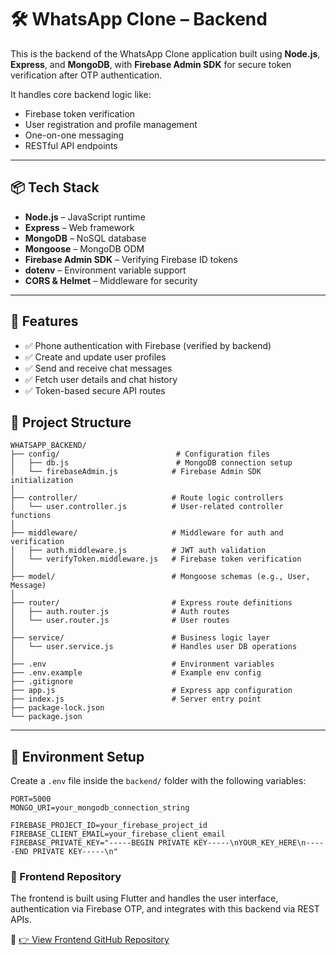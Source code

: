 # 🛠 WhatsApp Clone – Backend

This is the backend of the WhatsApp Clone application built using **Node.js**, **Express**, and **MongoDB**, with **Firebase Admin SDK** for secure token verification after OTP authentication.

It handles core backend logic like:
- Firebase token verification
- User registration and profile management
- One-on-one messaging
- RESTful API endpoints

---

## 📦 Tech Stack

- **Node.js** – JavaScript runtime
- **Express** – Web framework
- **MongoDB** – NoSQL database
- **Mongoose** – MongoDB ODM
- **Firebase Admin SDK** – Verifying Firebase ID tokens
- **dotenv** – Environment variable support
- **CORS & Helmet** – Middleware for security

---

## 🚀 Features

- ✅ Phone authentication with Firebase (verified by backend)
- ✅ Create and update user profiles
- ✅ Send and receive chat messages
- ✅ Fetch user details and chat history
- ✅ Token-based secure API routes

## 📁 Project Structure

```plaintext
WHATSAPP_BACKEND/
├── config/                          # Configuration files
│   ├── db.js                        # MongoDB connection setup
│   └── firebaseAdmin.js            # Firebase Admin SDK initialization
│
├── controller/                     # Route logic controllers
│   └── user.controller.js          # User-related controller functions
│
├── middleware/                     # Middleware for auth and verification
│   ├── auth.middleware.js          # JWT auth validation
│   └── verifyToken.middleware.js   # Firebase token verification
│
├── model/                          # Mongoose schemas (e.g., User, Message)
│
├── router/                         # Express route definitions
│   ├── auth.router.js              # Auth routes
│   └── user.router.js              # User routes
│
├── service/                        # Business logic layer
│   └── user.service.js             # Handles user DB operations
│
├── .env                            # Environment variables
├── .env.example                    # Example env config
├── .gitignore
├── app.js                          # Express app configuration
├── index.js                        # Server entry point
├── package-lock.json
└── package.json   
```
---
## 🔐 Environment Setup

Create a `.env` file inside the `backend/` folder with the following variables:

```env
PORT=5000
MONGO_URI=your_mongodb_connection_string

FIREBASE_PROJECT_ID=your_firebase_project_id
FIREBASE_CLIENT_EMAIL=your_firebase_client_email
FIREBASE_PRIVATE_KEY="-----BEGIN PRIVATE KEY-----\nYOUR_KEY_HERE\n-----END PRIVATE KEY-----\n"

````

### 🔗 Frontend Repository

The frontend is built using Flutter and handles the user interface, authentication via Firebase OTP, and integrates with this backend via REST APIs.

📱 [👉 View Frontend GitHub Repository](https://github.com/RohanSunar15/whatsapp_clone)


